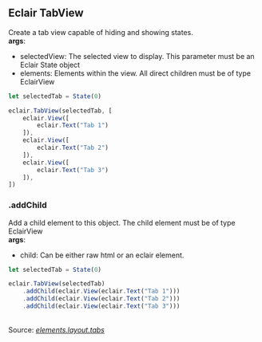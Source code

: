 ## Eclair TabView
Create a tab view capable of hiding and showing states.
<br/>**args**:
- selectedView: The selected view to display. This parameter must be an Eclair State object
- elements: Elements within the view. All direct children must be of type EclairView
```javascript
let selectedTab = State(0)

eclair.TabView(selectedTab, [
    eclair.View([
        eclair.Text("Tab 1")
    ]),
    eclair.View([
        eclair.Text("Tab 2")
    ]),
    eclair.View([
        eclair.Text("Tab 3")
    ]),
])
```
### .addChild
Add a child element to this object. The child element must be of type EclairView
<br/>**args**:
- child: Can be either raw html or an eclair element. 
```javascript
let selectedTab = State(0)

eclair.TabView(selectedTab)
    .addChild(eclair.View(eclair.Text("Tab 1")))
    .addChild(eclair.View(eclair.Text("Tab 2")))
    .addChild(eclair.View(eclair.Text("Tab 3")))
```

<br/>Source: [_elements.layout.tabs_](https://github.com/SamGarlick/Eclair/tree/main/src/elements/layout/tabs.js)